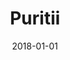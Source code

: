 ---
layout: site
title: "Puritii"
date: 2018-01-01
categories: [community]
version: 4.4.6
major: 4
minor: 4
patch: 6
slug: puritii
link: http://puritii.com/
permalink: /sites/:slug
---